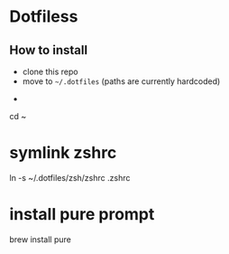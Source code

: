 # Dotfiless

## How to install

- clone this repo
- move to `~/.dotfiles` (paths are currently hardcoded)
- ```bash
cd ~
# symlink zshrc 
ln -s ~/.dotfiles/zsh/zshrc .zshrc
# install pure prompt
brew install pure 
```




